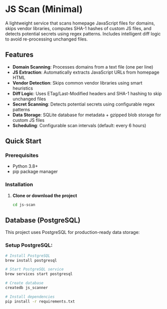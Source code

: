 # JS Scan (Minimal)

A lightweight service that scans homepage JavaScript files for domains, skips vendor libraries, computes SHA-1 hashes of custom JS files, and detects potential secrets using regex patterns. Includes intelligent diff logic to avoid re-processing unchanged files.

##  Features

- **Domain Scanning**: Processes domains from a text file (one per line)
- **JS Extraction**: Automatically extracts JavaScript URLs from homepage HTML
- **Vendor Detection**: Skips common vendor libraries using smart heuristics
- **Diff Logic**: Uses ETag/Last-Modified headers and SHA-1 hashing to skip unchanged files
- **Secret Scanning**: Detects potential secrets using configurable regex patterns
- **Data Storage**: SQLite database for metadata + gzipped blob storage for custom JS files
- **Scheduling**: Configurable scan intervals (default: every 6 hours)

## Quick Start

### Prerequisites

- Python 3.8+
- pip package manager

### Installation

1. **Clone or download the project**
   ```bash
   cd js-scan

## Database (PostgreSQL)

This project uses PostgreSQL for production-ready data storage:

### Setup PostgreSQL:
```bash
# Install PostgreSQL
brew install postgresql

# Start PostgreSQL service
brew services start postgresql

# Create database
createdb js_scanner

# Install dependencies
pip install -r requirements.txt